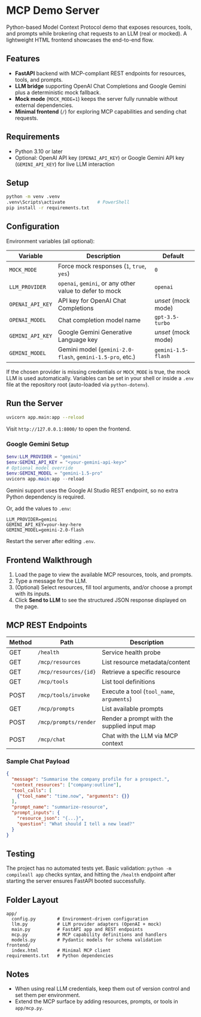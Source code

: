 # MCP Demo Server

Python-based Model Context Protocol demo that exposes resources, tools, and prompts while brokering chat requests to an LLM (real or mocked). A lightweight HTML frontend showcases the end-to-end flow.

## Features
- **FastAPI** backend with MCP-compliant REST endpoints for resources, tools, and prompts.
- **LLM bridge** supporting OpenAI Chat Completions and Google Gemini plus a deterministic mock fallback.
- **Mock mode** (`MOCK_MODE=1`) keeps the server fully runnable without external dependencies.
- **Minimal frontend** (`/`) for exploring MCP capabilities and sending chat requests.

## Requirements
- Python 3.10 or later
- Optional: OpenAI API key (`OPENAI_API_KEY`) or Google Gemini API key (`GEMINI_API_KEY`) for live LLM interaction

## Setup
```bash
python -m venv .venv
.venv\Scripts\activate            # PowerShell
pip install -r requirements.txt
```

## Configuration
Environment variables (all optional):

| Variable          | Description                                                   | Default             |
|-------------------|---------------------------------------------------------------|---------------------|
| `MOCK_MODE`       | Force mock responses (`1`, `true`, `yes`)                      | `0`                 |
| `LLM_PROVIDER`    | `openai`, `gemini`, or any other value to defer to mock        | `openai`            |
| `OPENAI_API_KEY`  | API key for OpenAI Chat Completions                            | _unset_ (mock mode) |
| `OPENAI_MODEL`    | Chat completion model name                                     | `gpt-3.5-turbo`     |
| `GEMINI_API_KEY`  | Google Gemini Generative Language key                          | _unset_ (mock mode) |
| `GEMINI_MODEL`    | Gemini model (`gemini-2.0-flash`, `gemini-1.5-pro`, etc.)      | `gemini-1.5-flash`  |

If the chosen provider is missing credentials or `MOCK_MODE` is true, the mock LLM is used automatically. Variables can be set in your shell or inside a `.env` file at the repository root (auto-loaded via `python-dotenv`).

## Run the Server
```bash
uvicorn app.main:app --reload
```
Visit `http://127.0.0.1:8000/` to open the frontend.

### Google Gemini Setup
```powershell
$env:LLM_PROVIDER = "gemini"
$env:GEMINI_API_KEY = "<your-gemini-api-key>"
# Optional model override
$env:GEMINI_MODEL = "gemini-1.5-pro"
uvicorn app.main:app --reload
```
Gemini support uses the Google AI Studio REST endpoint, so no extra Python dependency is required.

Or, add the values to `.env`:
```
LLM_PROVIDER=gemini
GEMINI_API_KEY=your-key-here
GEMINI_MODEL=gemini-2.0-flash
```
Restart the server after editing `.env`.

## Frontend Walkthrough
1. Load the page to view the available MCP resources, tools, and prompts.
2. Type a message for the LLM.
3. (Optional) Select resources, fill tool arguments, and/or choose a prompt with its inputs.
4. Click **Send to LLM** to see the structured JSON response displayed on the page.

## MCP REST Endpoints
| Method | Path                   | Description                                   |
|--------|------------------------|-----------------------------------------------|
| GET    | `/health`              | Service health probe                          |
| GET    | `/mcp/resources`       | List resource metadata/content                |
| GET    | `/mcp/resources/{id}`  | Retrieve a specific resource                  |
| GET    | `/mcp/tools`           | List tool definitions                         |
| POST   | `/mcp/tools/invoke`    | Execute a tool (`tool_name`, `arguments`)     |
| GET    | `/mcp/prompts`         | List available prompts                        |
| POST   | `/mcp/prompts/render`  | Render a prompt with the supplied input map   |
| POST   | `/mcp/chat`            | Chat with the LLM via MCP context             |

### Sample Chat Payload
```json
{
  "message": "Summarise the company profile for a prospect.",
  "context_resources": ["company:outline"],
  "tool_calls": [
    {"tool_name": "time.now", "arguments": {}}
  ],
  "prompt_name": "summarize-resource",
  "prompt_inputs": {
    "resource_json": "{...}",
    "question": "What should I tell a new lead?"
  }
}
```

## Testing
The project has no automated tests yet. Basic validation: `python -m compileall app` checks syntax, and hitting the `/health` endpoint after starting the server ensures FastAPI booted successfully.

## Folder Layout
```
app/
  config.py        # Environment-driven configuration
  llm.py           # LLM provider adapters (OpenAI + mock)
  main.py          # FastAPI app and REST endpoints
  mcp.py           # MCP capability definitions and handlers
  models.py        # Pydantic models for schema validation
frontend/
  index.html       # Minimal MCP client
requirements.txt   # Python dependencies
```

## Notes
- When using real LLM credentials, keep them out of version control and set them per environment.
- Extend the MCP surface by adding resources, prompts, or tools in `app/mcp.py`.
